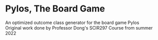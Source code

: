 # Pylos, The Board Game
An optimized outcome class generator for the board game Pylos <br />
Original work done by Professor Dong's SCIR297 Course from summer 2022
